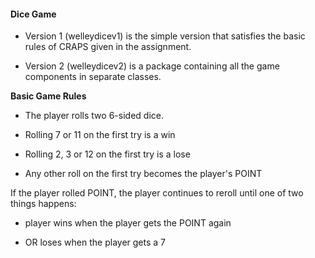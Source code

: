#### Dice Game

* Version 1 (welleydicev1) is the simple version that satisfies the basic rules of CRAPS given in the assignment.

* Version 2 (welleydicev2) is a package containing all the game components in separate classes.

**Basic Game Rules**


* The player rolls two 6-sided dice.

* Rolling 7 or 11 on the first try is a win 
* Rolling 2, 3 or 12 on the first try is a lose 
* Any other roll on the first try becomes the player's POINT 

If the player rolled POINT, the player continues to reroll until one of two things happens:

* player wins when the player gets the POINT again

* OR loses when the player gets a 7
